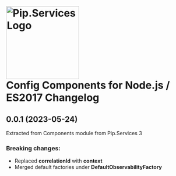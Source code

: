 # <img src="https://uploads-ssl.webflow.com/5ea5d3315186cf5ec60c3ee4/5edf1c94ce4c859f2b188094_logo.svg" alt="Pip.Services Logo" width="200"> <br/> Config Components for Node.js / ES2017 Changelog

## <a name="0.0.1"></a> 0.0.1 (2023-05-24) 
Extracted from Components module from Pip.Services 3

### Breaking changes:
* Replaced **correlationId** with **context**
* Merged default factories under **DefaultObservabilityFactory**
